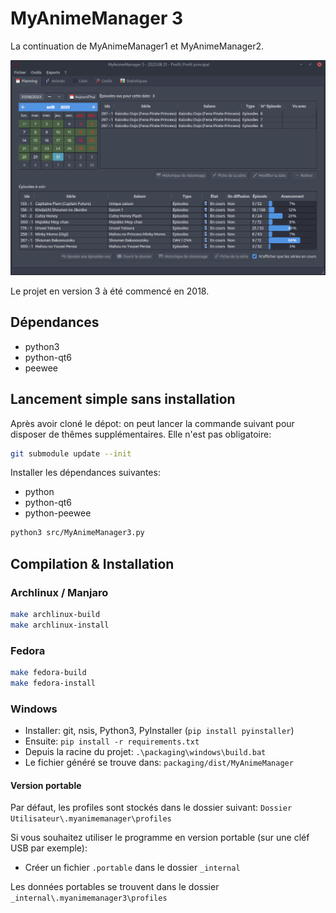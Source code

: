 # MyAnimeManager 3

La continuation de MyAnimeManager1 et MyAnimeManager2.

![](docs/imgs/2023-08-31-23-07-39.png)

Le projet en version 3 à été commencé en 2018.

## Dépendances
- python3
- python-qt6
- peewee

## Lancement simple sans installation

Après avoir cloné le dépot: on peut lancer la commande suivant pour disposer de thêmes supplémentaires. Elle n'est pas obligatoire:

```sh
git submodule update --init
```

Installer les dépendances suivantes:

- python
- python-qt6
- python-peewee

```sh
python3 src/MyAnimeManager3.py
```

## Compilation & Installation

### Archlinux / Manjaro

```sh
make archlinux-build
make archlinux-install
```

### Fedora

```sh
make fedora-build
make fedora-install
```

### Windows

- Installer: git, nsis, Python3, PyInstaller (```pip install pyinstaller```)
- Ensuite: ```pip install -r requirements.txt```
- Depuis la racine du projet: ```.\packaging\windows\build.bat```
- Le fichier généré se trouve dans: ```packaging/dist/MyAnimeManager```

#### Version portable

Par défaut, les profiles sont stockés dans le dossier suivant: ```Dossier Utilisateur\.myanimemanager\profiles```

Si vous souhaitez utiliser le programme en version portable (sur une cléf USB par exemple):

- Créer un fichier ```.portable``` dans le dossier ```_internal```

Les données portables se trouvent dans le dossier ```_internal\.myanimemanager3\profiles```

